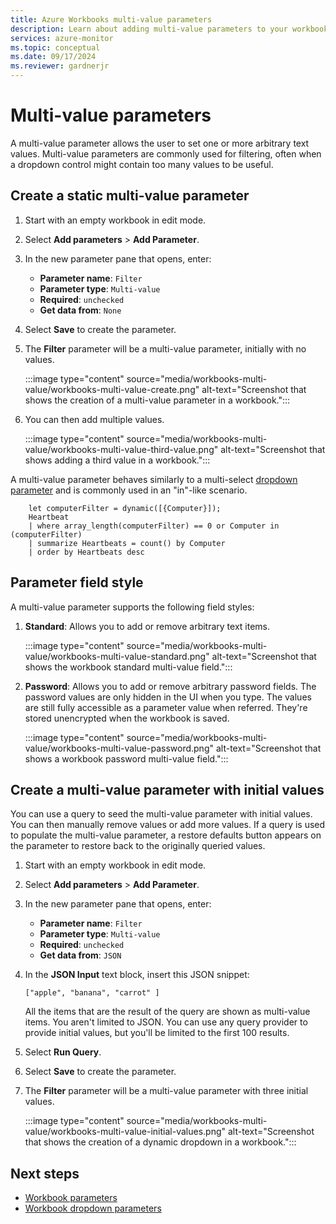 ```yaml
---
title: Azure Workbooks multi-value parameters
description: Learn about adding multi-value parameters to your workbook.
services: azure-monitor
ms.topic: conceptual
ms.date: 09/17/2024
ms.reviewer: gardnerjr
---
```


# Multi-value parameters

A multi-value parameter allows the user to set one or more arbitrary text values. Multi-value parameters are commonly used for filtering, often when a dropdown control might contain too many values to be useful.

## Create a static multi-value parameter

1. Start with an empty workbook in edit mode.
1. Select **Add parameters** > **Add Parameter**.
1. In the new parameter pane that opens, enter:
    - **Parameter name**: `Filter`
    - **Parameter type**: `Multi-value`
    - **Required**: `unchecked`
    - **Get data from**: `None`
1. Select **Save** to create the parameter.
1. The **Filter** parameter will be a multi-value parameter, initially with no values.

   :::image type="content" source="media/workbooks-multi-value/workbooks-multi-value-create.png" alt-text="Screenshot that shows the creation of a multi-value parameter in a workbook.":::

1. You can then add multiple values.

   :::image type="content" source="media/workbooks-multi-value/workbooks-multi-value-third-value.png" alt-text="Screenshot that shows adding a third value in a workbook.":::

A multi-value parameter behaves similarly to a multi-select [dropdown parameter](workbooks-dropdowns.md) and is commonly used in an "in"-like scenario.

```
    let computerFilter = dynamic([{Computer}]);
    Heartbeat
    | where array_length(computerFilter) == 0 or Computer in (computerFilter)
    | summarize Heartbeats = count() by Computer
    | order by Heartbeats desc
```

## Parameter field style

A multi-value parameter supports the following field styles:

1. **Standard**: Allows you to add or remove arbitrary text items.

   :::image type="content" source="media/workbooks-multi-value/workbooks-multi-value-standard.png" alt-text="Screenshot that shows the workbook standard multi-value field.":::

1. **Password**: Allows you to add or remove arbitrary password fields. The password values are only hidden in the UI when you type. The values are still fully accessible as a parameter value when referred. They're stored unencrypted when the workbook is saved.

   :::image type="content" source="media/workbooks-multi-value/workbooks-multi-value-password.png" alt-text="Screenshot that shows a workbook password multi-value field.":::

## Create a multi-value parameter with initial values

You can use a query to seed the multi-value parameter with initial values. You can then manually remove values or add more values. If a query is used to populate the multi-value parameter, a restore defaults button appears on the parameter to restore back to the originally queried values.

1. Start with an empty workbook in edit mode.
1. Select **Add parameters** > **Add Parameter**.
1. In the new parameter pane that opens, enter:
    - **Parameter name**: `Filter`
    - **Parameter type**: `Multi-value`
    - **Required**: `unchecked`
    - **Get data from**: `JSON`
1. In the **JSON Input** text block, insert this JSON snippet:

    ```
    ["apple", "banana", "carrot" ]
    ```

    All the items that are the result of the query are shown as multi-value items.
    You aren't limited to JSON. You can use any query provider to provide initial values, but you'll be limited to the first 100 results.
1. Select **Run Query**.
1. Select **Save** to create the parameter.
1. The **Filter** parameter will be a multi-value parameter with three initial values.

   :::image type="content" source="media/workbooks-multi-value/workbooks-multi-value-initial-values.png" alt-text="Screenshot that shows the creation of a dynamic dropdown in a workbook.":::

## Next steps

- [Workbook parameters](workbooks-parameters.md)
- [Workbook dropdown parameters](workbooks-dropdowns.md)
